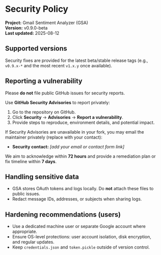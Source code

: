 # Security Policy

**Project:** Gmail Sentiment Analyzer (GSA)  
**Version:** v0.9.0-beta  
**Last updated:** 2025-08-12

## Supported versions
Security fixes are provided for the latest beta/stable release tags (e.g., `v0.9.x-*` and the most recent `v1.x.y` once available).

## Reporting a vulnerability
Please **do not** file public GitHub issues for security reports.

Use **GitHub Security Advisories** to report privately:
1. Go to the repository on GitHub.
2. Click **Security** → **Advisories** → **Report a vulnerability**.
3. Provide steps to reproduce, environment details, and potential impact.

If Security Advisories are unavailable in your fork, you may email the maintainer privately (replace with your contact):
- **Security contact:** _[add your email or contact form link]_  

We aim to acknowledge within **72 hours** and provide a remediation plan or fix timeline within **7 days**.

## Handling sensitive data
- GSA stores OAuth tokens and logs locally. Do **not** attach these files to public issues.
- Redact message IDs, addresses, or subjects when sharing logs.

## Hardening recommendations (users)
- Use a dedicated machine user or separate Google account where appropriate.
- Ensure OS-level protections: user account isolation, disk encryption, and regular updates.
- Keep `credentials.json` and `token.pickle` outside of version control.
